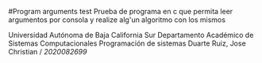 #Program arguments test
Prueba de programa en c que permita leer argumentos por consola y realize alg'un algoritmo con los mismos

Universidad Autónoma de Baja California Sur
Departamento Académico de Sistemas Computacionales
Programación de sistemas
Duarte Ruiz, Jose Christian / _2020082699_
